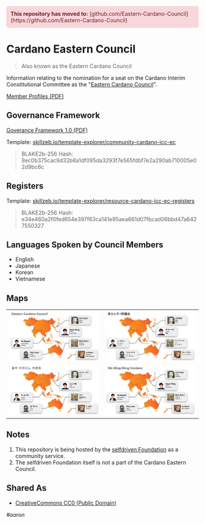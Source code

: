 <div style="padding: 10px; background-color: #f8d7da; border-radius: 5px; border: 1px solid #f5c6cb; color: #721c24;">
  <strong>This repository has moved to:</strong> [github.com/Eastern-Cardano-Council](https://github.com/Eastern-Cardano-Council)
</div>

# Cardano Eastern Council

> Also known as the Eastern Cardano Council

Information relating to the nomination for a seat on the Cardano Interim Constitutional Committee as the "[Eastern Cardano Council](https://intersect.gitbook.io/2024-constitutional-committee-members-election/candidates/eastern-cardano-council)".

[Member Profiles (PDF)](cicc-ec-member-profiles-1.0.0.pdf)

## Governance Framework
[Goverance Framework 1.0 (PDF)](https://github.com/selfdriven-foundation/cardano-eastern-council/blob/main/cicc-ec-goverance-framework-1.0.0.pdf)

Template:
[skillzeb.io/template-explorer/community-cardano-icc-ec](https://skillzeb.io/template-explorer/community-cardano-icc-ec)
>BLAKE2b-256 Hash: 8ec0b375cac9d32b8a1df095da3293f7e565fdbf7e2a290ab710005e02d9bc6c

## Registers
Template: [skillzeb.io/template-explorer/resource-cardano-icc-ec-registers](https://skillzeb.io/template-explorer/resource-cardano-icc-ec-registers)
>BLAKE2b-256 Hash: e34e460a2f0fed654e397f63ca141e95aea661d07fbcad06bbd47a6427550327

## Languages Spoken by Council Members
- English
- Japanese
- Korean
- Vietnamese

## Maps

<table>
    <tr>
        <td>
            <a href="images/map-english.jpg"><img src="images/map-english.jpg" alt="english" width="100%"/></a>
        </td>
        <td>
            <a href="images/map-japanese.jpg"><img src="images/map-japanese.jpg" alt="japanese" width="100%"/></a>
        </td>
    </tr>
    <tr>
        <td>
            <a href="images/map-korean.jpg"><img src="images/map-korean.jpg" alt="korean" width="100%"/></a>
        </td>
        <td>
            <a href="images/map-vietnamese.jpg"><img src="images/map-vietnamese.jpg" alt="vietnamese" width="100%"/></a>
        </td>
    </tr>
</table>

## Notes
1. This repository is being hosted by the [selfdriven Foundation](https://selfdriven.foundation) as a community service.
2. The selfdriven Foundation itself is not a part of the Cardano Eastern Council.

## Shared As

- [CreativeCommons CC0 (Public Domain)](https://creativecommons.org/public-domain/cc0)

*#aaron*



